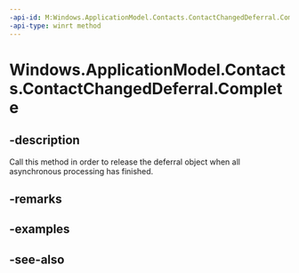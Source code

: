 ----api-id: M:Windows.ApplicationModel.Contacts.ContactChangedDeferral.Complete
-api-type: winrt method
---<!-- Method syntaxpublic void Complete()--># Windows.ApplicationModel.Contacts.ContactChangedDeferral.Complete## -descriptionCall this method in order to release the deferral object when all asynchronous processing has finished.## -remarks## -examples## -see-also